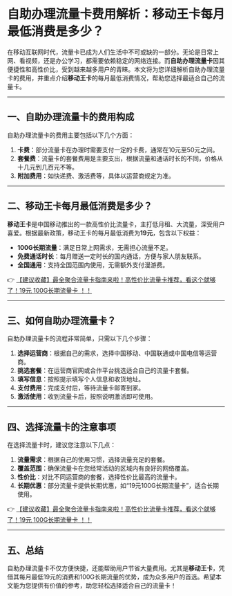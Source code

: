 # 自助办理流量卡费用解析：移动王卡每月最低消费是多少？

在移动互联网时代，流量卡已成为人们生活中不可或缺的一部分。无论是日常上网、看视频，还是办公学习，都需要依赖稳定的网络连接。而**自助办理流量卡**因其便捷性和高性价比，受到越来越多用户的青睐。本文将为您详细解析自助办理流量卡的费用，并重点介绍**移动王卡**的每月最低消费情况，帮助您选择最适合自己的流量卡。

---

## 一、自助办理流量卡的费用构成

自助办理流量卡的费用主要包括以下几个方面：

1. **卡费**：部分流量卡在办理时需要支付一定的卡费，通常在10元至50元之间。
2. **套餐费**：流量卡的套餐费用是主要支出，根据流量和通话时长的不同，价格从十几元到几百元不等。
3. **附加费用**：如快递费、激活费等，具体以运营商规定为准。

---

## 二、移动王卡每月最低消费是多少？

**移动王卡**是中国移动推出的一款高性价比流量卡，主打低月租、大流量，深受用户喜爱。根据最新政策，移动王卡的每月最低消费为**19元**，包含以下权益：

- **100G长期流量**：满足日常上网需求，无需担心流量不足。
- **免费通话时长**：每月赠送一定时长的国内通话，方便与家人朋友联系。
- **全国通用**：支持全国范围内使用，无需额外支付漫游费。

👉 [【建议收藏】最全聚合流量卡指南来啦！高性价比流量卡推荐，看这个就够了！19元 100G长期流量卡 ！！](https://bit.ly/Liuliangka)

---

## 三、如何自助办理流量卡？

自助办理流量卡的流程非常简单，只需以下几个步骤：

1. **选择运营商**：根据自己的需求，选择中国移动、中国联通或中国电信等运营商。
2. **挑选套餐**：在运营商官网或合作平台挑选适合自己的流量卡套餐。
3. **填写信息**：按照提示填写个人信息和收货地址。
4. **支付费用**：完成支付后，等待流量卡邮寄到家。
5. **激活使用**：收到流量卡后，按照说明激活即可使用。

---

## 四、选择流量卡的注意事项

在选择流量卡时，建议您注意以下几点：

1. **流量需求**：根据自己的使用习惯，选择流量充足的套餐。
2. **覆盖范围**：确保流量卡在您经常活动的区域内有良好的网络覆盖。
3. **性价比**：对比不同运营商的套餐，选择性价比最高的流量卡。
4. **长期优惠**：部分流量卡提供长期优惠，如“19元100G长期流量卡”，适合长期使用。

👉 [【建议收藏】最全聚合流量卡指南来啦！高性价比流量卡推荐，看这个就够了！19元 100G长期流量卡 ！！](https://bit.ly/Liuliangka)

---

## 五、总结

自助办理流量卡不仅方便快捷，还能帮助用户节省大量费用。尤其是**移动王卡**，凭借其每月最低19元的消费和100G长期流量的优势，成为众多用户的首选。希望本文能为您提供有价值的参考，助您轻松选择适合自己的流量卡！